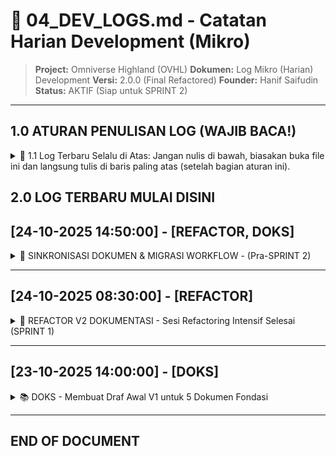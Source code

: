 # 📓 04_DEV_LOGS.md - Catatan Harian Development (Mikro)

> **Project:** Omniverse Highland (OVHL)
> **Dokumen:** Log Mikro (Harian) Development
> **Versi:** 2.0.0 (Final Refactored)
> **Founder:** Hanif Saifudin
> **Status:** AKTIF (Siap untuk SPRINT 2)

---

## 1.0 ATURAN PENULISAN LOG (WAJIB BACA!)

<details>
<summary>
🥇 1.1 Log Terbaru Selalu di Atas: Jangan nulis di bawah, biasakan buka file ini dan langsung tulis di baris paling atas (setelah bagian aturan ini).
</summary>

🏷️ **1.2 Format Header Ketat:** Selalu gunakan format ini agar gampang di-scan:
`## [DD-MM-YYYY HH:MM:SS] - [KONTEKS]`

🔍 **1.3 Konteks Harus Jelas:** Gunakan tag konteks yang konsisten. Ini contohnya:

- `[BUG]` 🐞 - Ada masalah atau error.
- `[FIXED]` ✅ - Bug yang sudah diselesaikan.
- `[FITUR]` 🚀 - Nambahin fungsionalitas baru.
- `[REFACTOR]` 🧹 - Merapikan kode tanpa mengubah fungsionalitas.
- `[TES]` 🧪 - Proses testing atau hasil testing.
- `[DOKS]` 📚 - Update dokumentasi (Ref: `00-05`).
- `[WIP]` 🚧 - (Work in Progress) Lagi dikerjain tapi belum kelar.

🎁 **1.4 Selalu Pakai Spoiler:** Bungkus _selalu_ log detailmu pakai tag `<details>` biar rapi dan gampang di-scroll di GitHub.

```html
<details>
  <summary>Judul Log yang Jelas (kasih emoji!)</summary>

  (Isi detailnya di sini...)
</details>
```

⚡ **1.5 Fleksibel & KreatIF!** Aturan di atas itu panduan, jangan kaku. Kalo nemu konteks baru (misal: `[IDE] 💡`, `[HOTFIX] 🩹`, `[PERFORMANCE] ⚡`), bebas tambahin! Kasih emoji baru yang relevan juga biar gampang di-scan dan seru dibaca.

📌 **1.6 Struktur Internal:** Di dalam `<details>`, gunakan format yang jelas. Nggak harus kaku, tapi usahakan ada poin-poin ini:

- `**CASE:**` (Masalahnya apa?)
- `**SOLVED:**` (Solusinya gimana?)
- `**NOTES/TIPS:**` (Catatan atau pelajaran penting.)

_Atau bisa juga:_

- `**PROGRESS:**` (Apa yang udah dikerjain?)
- `**NEXT_STEP:**` (Apa langkah selanjutnya?)
- `**BLOCKER:**` (Ada hambatan apa?)
</details>

## 2.0 LOG TERBARU MULAI DISINI

## [24-10-2025 14:50:00] - [REFACTOR, DOKS]

<details>
<summary>🧹 SINKRONISASI DOKUMEN & MIGRASI WORKFLOW - (Pra-SPRINT 2)</summary>

**PROGRESS:**

- Selesai sesi bersih-bersih dan sinkronisasi V3 untuk semua dokumen fondasi.
- **Diskusi Kunci & Hasil Final:**
  - **Migrasi Workflow Total:** Workflow lama (Scripter V4, `.sh`, `devtools.js`) resmi **DIBUANG**.
  - **Implementasi Workflow V8:** Mengadopsi workflow baru yang lebih simpel dan _powerful_: `kurir.js` (Smart Script Node.js).
  - **Sinkronisasi `00_AI_CONSTITUTION.md`:** Bagian `3.1 (Siklus Dev)` dan `3.3 (Struktur Tools)` telah di-patch (via `kurir.js` v3.0) agar 100% merefleksikan workflow `kurir.js`.
  - **Klarifikasi Aturan Core:** Aturan `1.1.3` (Core Kontekstual) berhasil di-fix manual.
  - **Sinkronisasi `01_OVHL_ENGINE_SPEC.md`:** Label `Core/` di-patch (via `kurir.js` v3.1) dari `READ-ONLY` menjadi `KONSETEKSTUAL`. Referensi ke file `05_DEV_LOGS.md` yang usang juga telah dihapus.
  - **Sinkronisasi `03_OVHL_BUILDER_GUIDE.md`:** Aturan Core untuk Builder di-patch (via `kurir.js` v3.2) agar selaras dengan `00_AI_CONSTITUTION.md`.
- **Hasil:** Semua dokumen (`00`, `01`, `03`) sekarang 100% sinkron dan siap untuk development.

**STATUS PROYEK SAAT INI:**

- ✅ **Fondasi Dokumen:** V3 Final, 100% Sinkron.
- ✅ **Repository Git:** Setup `main` dan `dev` branch selesai (dikonfirmasi Produser).
- ✅ **Toolchain Awal:** Siap (`package.json` untuk dependensi & `kurir.js` sebagai runner AI).

**NEXT_STEP:**

- **Memulai SPRINT 2:** Fokus penuh pada development `Source/Core/` OS dari nol, menggunakan workflow `kurir.js`.

**BLOCKER:**

- Tidak ada. Fondasi bersih dan solid.

**NOTES/TIPS:**

- Ini adalah _hard reset_ pada workflow. AI (Gemini/Asprod) sekarang WAJIB mematuhi Konstitusi V8 (`kurir.js`) dan dilarang keras menyarankan workflow lama.

</details>

---

## [24-10-2025 08:30:00] - [REFACTOR]

<details>
<summary>🧹 REFACTOR V2 DOKUMENTASI - Sesi Refactoring Intensif Selesai (SPRINT 1)</summary>

**PROGRESS:**

- Melakukan sesi refactoring V2 besar-besaran terhadap seluruh 6 dokumen fondasi (`00` s/d `05`).
- **Diskusi Kunci & Hasil Final:**
  - Perombakan struktur file (`02` -> `00`, geser nomor).
  - Implementasi penomoran hirarkis di semua dokumen.
  - Penguatan `00_AI_CONSTITUTION.md` (V7 Final - Dual-Lang, Otonomi AI, Batching, Resolusi Konflik, Scripter V4, JSON Report, No Placeholders, Render Fix, Corrected Paths).
  - Koreksi path di `01_OVHL_ENGINE_SPEC.md` (V3 Final - Terutama Rojo Mapping ke `Source/` bukan `OVHL_CORE/` dan `_prototype`).
  - Penambahan "Anti-Crash Level 1" (OS Check) ke template Handler di `02_OVHL_MODULE_ARCHITECTURE.md` (V2.1 Final).
  - Penambahan "Nota Dinamis" ke `03_OVHL_BUILDER_GUIDE.md` (V2.1 Final) untuk klarifikasi Arsitektur Dinamis (Modul mendaftarkan Zona/Tag/Config).
  - Pembaruan `04_PROGRESS_LOG.md` (V2.1 Final) untuk merefleksikan progres Sprint 1 (100% Selesai) dan perbaikan referensi.
  - Finalisasi `05_DEV_LOGS.md` (V2 Final - File ini) dengan penomoran V2 dan log ini.
  - Finalisasi `package.json` untuk Toolchain Node.js.
- **Hasil:** Menghasilkan 6 Draf Dokumen V2 FINAL + 1 `package.json` FINAL, siap untuk di-save oleh Developer.

**NEXT_STEP:**

- Developer (Hanif) menyimpan semua 7 file ini.
- Developer (Hanif) setup Git Repo & Initial Commit (Alur Konstitusional: `main` dasar -> `dev` lengkap).
- Developer (Hanif) clone ulang, checkout `dev`, `npm install`.
- Memulai SPRINT 2 (Coding `devtools.js` MVP).

**BLOCKER:**

- Tidak ada. Sprint 1 Selesai. Menunggu eksekusi Developer.

**NOTES/TIPS:**

- Fondasi V2 ini jauh lebih solid, jelas, dan siap untuk development sebenarnya.
- Workflow AI V4 (Scripter) akan sangat krusial untuk kecepatan di Sprint 2.

</details>

---

## [23-10-2025 14:00:00] - [DOKS]

<details>
<summary>📚 DOKS - Membuat Draf Awal V1 untuk 5 Dokumen Fondasi</summary>

**PROGRESS:**

- Membuat draf V1 untuk `01_OVHL_ENGINE_SPEC.md`.
- Membuat draf V1 untuk `02_OVHL_DEV_PROTOCOLS.md`.
- Membuat draf V1 untuk `03_OVHL_MODULE_ARCHITECTURE.md`.
- Membuat draf V1 untuk `04_BUILDER_GUIDE.md`.
- Membuat draf V1 untuk `05_PROGRESS_LOG.md`.

**BLOCKER:**

- Workflow AI (manual copas) tidak efisien.
- Ambiguitas arsitektur (Statis vs Dinamis).
- Kesalahan struktur path (`OVHL_CORE/`).

</details>

---

## **END OF DOCUMENT**
